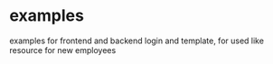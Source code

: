 # examples

examples for frontend and backend login and template, for used like resource for new employees